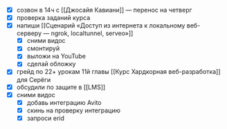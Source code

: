 - [x] созвон в 14ч с [[Джосайя Кавиани]] — перенос на четверг
- [x] проверка заданий курса
- [x] напиши [[Сценарий «Доступ из интернета к локальному веб-серверу — ngrok, localtunnel, serveo»]]
	- [x] сними видос
	- [x] смонтируй
	- [x] выложи на YouTube
	- [x] сделай обложку
- [x] грейд по 22+ урокам 11й главы [[Курс Хардкорная веб-разработка]] для Серёги
- [x] обсудили по защите в [[LMS]]
- [x] сними видос
	- [x] добавь интеграцию Avito
	- [x] скинь на проверку интеграцию
	- [x] запроси erid